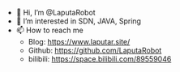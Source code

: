 - 👋 Hi, I’m @LaputaRobot
- 👀 I’m interested in SDN, JAVA, Spring
- 📫 How to reach me 
  - Blog: https://www.laputar.site/
  - Github: https://github.com/LaputaRobot
  - bilibili: https://space.bilibili.com/89559046
<!---
LaputaRobot/LaputaRobot is a ✨ special ✨ repository because its `README.md` (this file) appears on your GitHub profile.
You can click the Preview link to take a look at your changes.
--->
